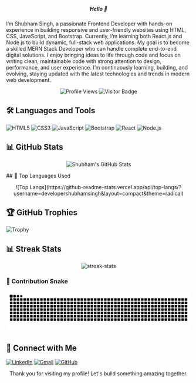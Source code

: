<h5 align="center"> Hello 👋</h5>
<p>I’m Shubham Singh, a passionate Frontend Developer with hands-on experience in building responsive and user-friendly websites using HTML, CSS, JavaScript, and Bootstrap. Currently, I’m learning both React.js and Node.js to build dynamic, full-stack web applications. My goal is to become a skilled MERN Stack Developer who can handle complete end-to-end digital solutions. I enjoy bringing ideas to life through code and focus on writing clean, maintainable code with strong attention to design, performance, and user experience. I’m continuously learning, building, and evolving, staying updated with the latest technologies and trends in modern web development.</p>

<p align="center">
  <img src="https://komarev.com/ghpvc/?username=developershubhamsingh&label=Profile%20views&color=ff69b4&style=flat-square" alt="Profile Views" />
  <img src="https://visitor-badge.laobi.icu/badge?page_id=developershubhamsingh" alt="Visitor Badge" />
</p>

## 🛠️ Languages and Tools
![HTML5](https://img.shields.io/badge/HTML5-orange?style=flat&logo=html5)
![CSS3](https://img.shields.io/badge/CSS3-blue?style=flat&logo=css3)
![JavaScript](https://img.shields.io/badge/JavaScript-yellow?style=flat&logo=javascript)
![Bootstrap](https://img.shields.io/badge/Bootstrap-purple?style=flat&logo=bootstrap)
![React](https://img.shields.io/badge/React-blue?style=flat&logo=react)
![Node.js](https://img.shields.io/badge/Node.js-green?style=flat&logo=node.js)

## 📊 GitHub Stats
<p  align="center">
  <img src="https://github-readme-stats.vercel.app/api?username=developershubhamsingh&show_icons=true&theme=tokyonight" alt="Shubham's GitHub Stats" />
</p>
## 🔰 Top Languages Used
  <p  align="center">
![Top Langs](https://github-readme-stats.vercel.app/api/top-langs/?username=developershubhamsingh&layout=compact&theme=radical)
 </p> 
 
 ## 🏆 GitHub Trophies
![Trophy](https://github-profile-trophy.vercel.app/?username=developershubhamsingh&theme=radical&column=4&margin-w=10&margin-h=15)

## 📊 Streak Stats
 <p align="center">
  <img src="https://github-readme-streak-stats.herokuapp.com/?user=developershubhamsingh&" alt="streak-stats" />
</p>

### 🐍 Contribution Snake
![Snake animation](https://raw.githubusercontent.com/developershubhamsingh/developershubhamsingh/gh-pages/snake.svg)


## 🔰 Connect with Me
  [![LinkedIn](https://img.shields.io/badge/-LinkedIn-blue?style=flat&logo=Linkedin&logoColor=white)](https://linkedin.com/in/YOUR-LINKEDIN-ID)
  [![Gmail](https://img.shields.io/badge/-Gmail-red?style=flat&logo=gmail&logoColor=white)](mailto:yourmail@gmail.com)
  [![GitHub](https://img.shields.io/badge/-GitHub-black?style=flat&logo=github&logoColor=white)](https://github.com/developershubhamsingh)

 <p align="center">
  Thank you for visiting my profile! Let's build something amazing together.
</p>

 
 
 


